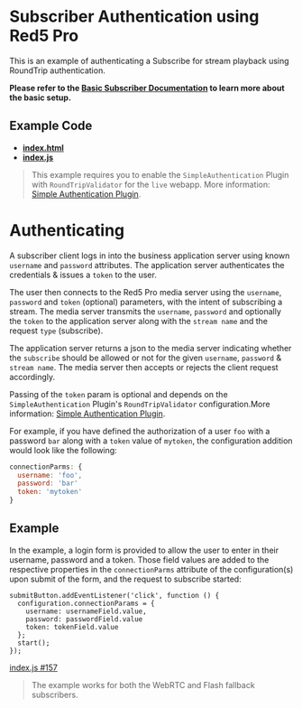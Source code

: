 # Subscriber Authentication using Red5 Pro

This is an example of authenticating a Subscribe for stream playback using RoundTrip authentication.

**Please refer to the [Basic Subscriber Documentation](../subscriber/README.md) to learn more about the basic setup.**

## Example Code

- **[index.html](index.html)**
- **[index.js](index.js)**

> This example requires you to enable the `SimpleAuthentication` Plugin with `RoundTripValidator` for the `live` webapp. More information: [Simple Authentication Plugin](https://www.red5pro.com/docs/server/authplugin).

# Authenticating

A subscriber client logs in into the business application server using known `username` and `password` attributes. The application server authenticates the credentials & issues a `token` to the user.

The user then connects to the Red5 Pro media server using the `username`, `password` and `token` (optional) parameters, with the intent of subscribing a stream. The media server transmits the `username`, `password` and optionally the `token` to the application server along with the `stream name` and the request `type` (subscribe).

The application server returns a json to the media server indicating whether the `subscribe` should be allowed or not for the given `username`, `password` & `stream name`. The media server then accepts or rejects the client request accordingly.

Passing of the `token` param is optional and depends on the `SimpleAuthentication` Plugin's `RoundTripValidator` configuration.More information: [Simple Authentication Plugin](https://www.red5pro.com/docs/server/authplugin#roundtripvalidator).

For example, if you have defined the authorization of a user `foo` with a password `bar` along with a `token` value of `mytoken`, the configuration addition would look like the following:

```js
connectionParms: {
  username: 'foo',
  password: 'bar'
  token: 'mytoken'
}
```

## Example

In the example, a login form is provided to allow the user to enter in their username, password and a token. Those field values are added to the respective properties in the `connectionParms` attribute of the configuration(s) upon submit of the form, and the request to subscribe started:

```
submitButton.addEventListener('click', function () {
  configuration.connectionParams = {
    username: usernameField.value,
    password: passwordField.value
    token: tokenField.value
  };
  start();
});
```

[index.js #157](index.js#L157)

> The example works for both the WebRTC and Flash fallback subscribers.

